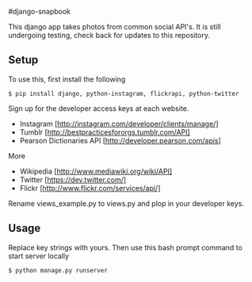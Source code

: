 #django-snapbook

This django app takes photos from common social API's. It is still undergoing testing, check back for updates to this repository.


Setup
-----
To use this, first install the following

    $ pip install django, python-instagram, flickrapi, python-twitter

Sign up for the developer access keys at each website.

- Instagram [http://instagram.com/developer/clients/manage/]
- Tumblr [http://bestpracticesfororgs.tumblr.com/API]
- Pearson Dictionaries API [http://developer.pearson.com/apis]

More

- Wikipedia [http://www.mediawiki.org/wiki/API]
- Twitter [https://dev.twitter.com/]
- Flickr [http://www.flickr.com/services/api/]

Rename views_example.py to views.py and plop in your developer keys.

Usage
-----

Replace key strings with yours. Then use this bash prompt command to start server locally

    $ python manage.py runserver
